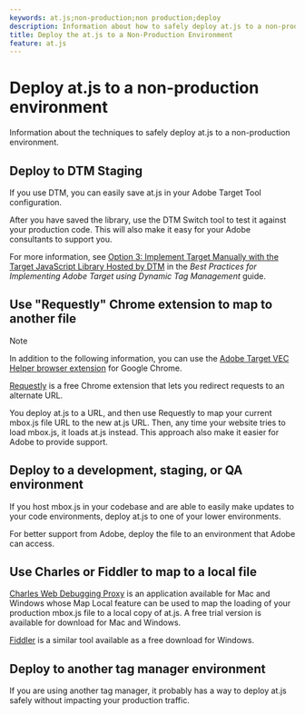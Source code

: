 ```yaml
---
keywords: at.js;non-production;non production;deploy
description: Information about how to safely deploy at.js to a non-production environment.
title: Deploy the at.js to a Non-Production Environment
feature: at.js
---
```


# Deploy at.js to a non-production environment

Information about the techniques to safely deploy at.js to a non-production environment.

## Deploy to DTM Staging

If you use DTM, you can easily save at.js in your Adobe Target Tool configuration.

After you have saved the library, use the DTM Switch tool to test it against your production code. This will also make it easy for your Adobe consultants to support you.

For more information, see [Option 3: Implement Target Manually with the Target JavaScript Library Hosted by DTM](https://experienceleague.adobe.com/docs/dtm/implementing/target/add-target/t-implementing-target-manually-js-hosted-dtm.html) in the *Best Practices for Implementing Adobe Target using Dynamic Tag Management* guide.

## Use "Requestly" Chrome extension to map to another file

>[!NOTE]
>
>In addition to the following information, you can use the [Adobe Target VEC Helper browser extension](/help/c-experiences/c-visual-experience-composer/r-troubleshoot-composer/vec-helper-browser-extension.md) for Google Chrome.

[Requestly](https://chrome.google.com/webstore/detail/requestly/mdnleldcmiljblolnjhpnblkcekpdkpa?hl=en) is a free Chrome extension that lets you redirect requests to an alternate URL.

You deploy at.js to a URL, and then use Requestly to map your current mbox.js file URL to the new at.js URL. Then, any time your website tries to load mbox.js, it loads at.js instead. This approach also make it easier for Adobe to provide support.

## Deploy to a development, staging, or QA environment

If you host mbox.js in your codebase and are able to easily make updates to your code environments, deploy at.js to one of your lower environments.

For better support from Adobe, deploy the file to an environment that Adobe can access.

## Use Charles or Fiddler to map to a local file

[Charles Web Debugging Proxy](https://www.charlesproxy.com/) is an application available for Mac and Windows whose Map Local feature can be used to map the loading of your production mbox.js file to a local copy of at.js. A free trial version is available for download for Mac and Windows.

[Fiddler](https://www.telerik.com/fiddler) is a similar tool available as a free download for Windows.

## Deploy to another tag manager environment

If you are using another tag manager, it probably has a way to deploy at.js safely without impacting your production traffic.